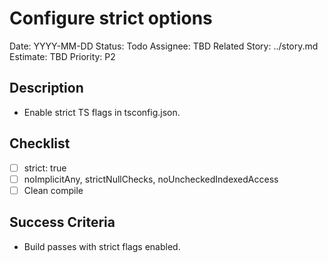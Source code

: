 # Configure strict options

Date: YYYY-MM-DD
Status: Todo
Assignee: TBD
Related Story: ../story.md
Estimate: TBD
Priority: P2

## Description
- Enable strict TS flags in tsconfig.json.

## Checklist
- [ ] strict: true
- [ ] noImplicitAny, strictNullChecks, noUncheckedIndexedAccess
- [ ] Clean compile

## Success Criteria
- Build passes with strict flags enabled.
